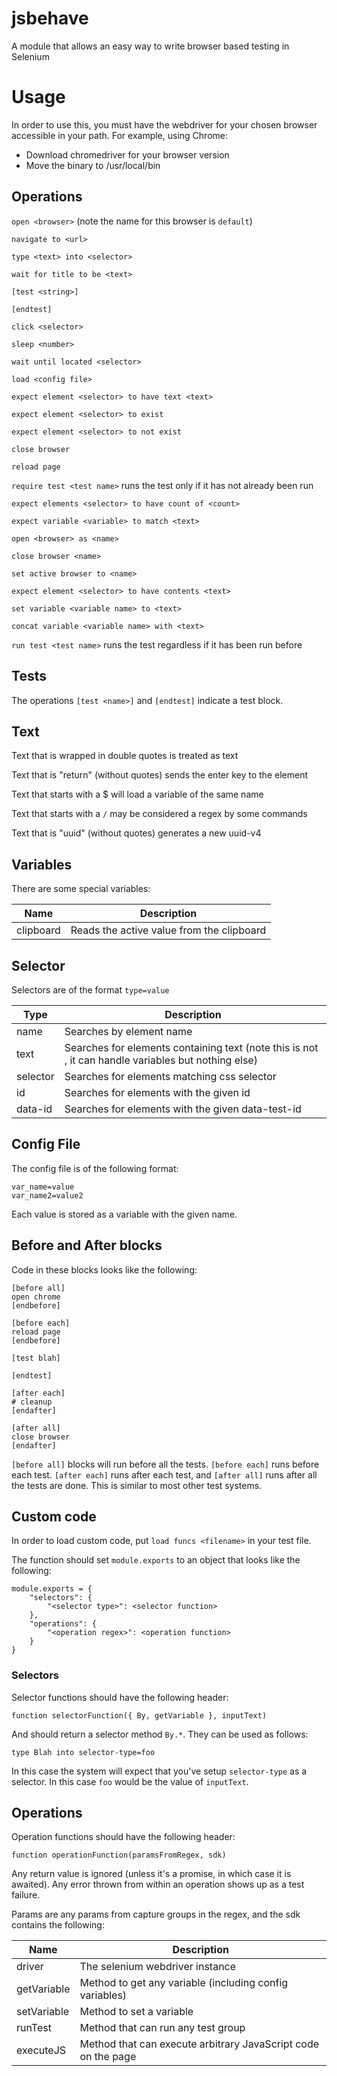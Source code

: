 # jsbehave
A module that allows an easy way to write browser based testing in Selenium

# Usage

In order to use this, you must have the webdriver for your chosen browser accessible in your path. For example, using Chrome:
* Download chromedriver for your browser version
* Move the binary to /usr/local/bin

## Operations

`open <browser>` (note the name for this browser is `default`)

`navigate to <url>`

`type <text> into <selector>`

`wait for title to be <text>`

`[test <string>]`

`[endtest]`

`click <selector>`

`sleep <number>`

`wait until located <selector>`

`load <config file>`

`expect element <selector> to have text <text>`

`expect element <selector> to exist`

`expect element <selector> to not exist`

`close browser`

`reload page`

`require test <test name>` runs the test only if it has not already been run

`expect elements <selector> to have count of <count>`

`expect variable <variable> to match <text>`

`open <browser> as <name>`

`close browser <name>`

`set active browser to <name>`

`expect element <selector> to have contents <text>`

`set variable <variable name> to <text>`

`concat variable <variable name> with <text>`

`run test <test name>` runs the test regardless if it has been run before

## Tests

The operations `[test <name>]` and `[endtest]` indicate a test block.

## Text

Text that is wrapped in double quotes is treated as text

Text that is "return" (without quotes) sends the enter key to the element

Text that starts with a $ will load a variable of the same name

Text that starts with a `/` may be considered a regex by some commands

Text that is "uuid" (without quotes) generates a new uuid-v4

## Variables

There are some special variables:

| Name | Description |
| ---- | ----------- |
| clipboard | Reads the active value from the clipboard |

## Selector

Selectors are of the format `type=value`

| Type | Description |
| ---- | ----------- |
| name | Searches by element name |
| text | Searches for elements containing text (note this is not <text>, it can handle variables but nothing else) |
| selector | Searches for elements matching css selector |
| id | Searches for elements with the given id |
| data-id | Searches for elements with the given data-test-id |

## Config File

The config file is of the following format:
```
var_name=value
var_name2=value2
```

Each value is stored as a variable with the given name.

## Before and After blocks

Code in these blocks looks like the following:

```
[before all]
open chrome
[endbefore]

[before each]
reload page
[endbefore]

[test blah]

[endtest]

[after each]
# cleanup
[endafter]

[after all]
close browser
[endafter]
```

`[before all]` blocks will run before all the tests. `[before each]` runs before each test. `[after each]` runs after each test, and `[after all]` runs after all the tests are done. This is similar to most other test systems.

## Custom code

In order to load custom code, put `load funcs <filename>` in your test file.

The function should set `module.exports` to an object that looks like the following:

```
module.exports = {
    "selectors": {
        "<selector type>": <selector function>
    },
    "operations": {
        "<operation regex>": <operation function>
    }
}
```

### Selectors

Selector functions should have the following header:

```
function selectorFunction({ By, getVariable }, inputText)
```

And should return a selector method `By.*`. They can be used as follows:

```
type Blah into selector-type=foo
```

In this case the system will expect that you've setup `selector-type` as a selector. In this case `foo` would be the value of `inputText`.

## Operations

Operation functions should have the following header:

```
function operationFunction(paramsFromRegex, sdk)
```

Any return value is ignored (unless it's a promise, in which case it is awaited). Any error thrown from within an operation shows up as a test failure.

Params are any params from capture groups in the regex, and the sdk contains the following:

| Name | Description |
|------|-------------|
| driver | The selenium webdriver instance |
| getVariable | Method to get any variable (including config variables) |
| setVariable | Method to set a variable |
| runTest | Method that can run any test group |
| executeJS | Method that can execute arbitrary JavaScript code on the page |